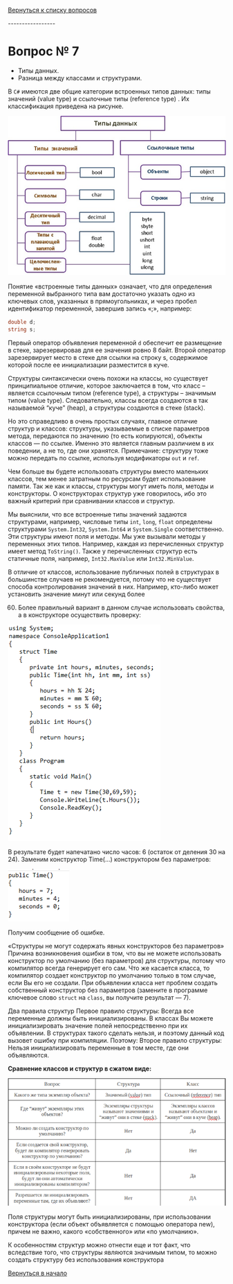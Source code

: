 [Вернуться к списку вопросов](../questions.md)

<div id="begin"></div>
-----------------

# Вопрос № 7

* Типы данных.
* Разница между классами и структурами.

В `C#` имеются две общие категории встроенных типов данных: типы значений (value type) и ссылочные типы (reference type)
. Их классификация приведена на рисунке.

![](007-1.png)

Понятие «встроенные типы данных» означает, что для определения переменной выбранного типа вам достаточно указать одно из
ключевых слов, указанных в прямоугольниках, и через пробел идентификатор переменной, завершив запись «;», например:

```cs
double d;
string s;
```

Первый оператор объявления переменной `d` обеспечит ее размещение в стеке, зарезервировав для ее значения ровно 8 байт.
Второй оператор зарезервирует место в стеке для ссылки на строку s, содержимое которой после ее инициализации
разместится в куче.

Структуры синтаксически очень похожи на классы, но существует принципиальное отличие, которое заключается в том, что
класс – является ссылочным типом (reference type), а структуры – значимым типом (value type). Следовательно, классы
всегда создаются в так называемой “куче” (heap), а структуры создаются в стеке (stack).

Но это справедливо в очень простых случаях, главное отличие структур и классов: структуры, указываемые в списке
параметров метода, передаются по значению (то есть копируются), объекты классов — по ссылке. Именно это является главным
различием в их поведении, а не то, где они хранятся. Примечание: структуру тоже можно передать по ссылке, используя
модификаторы `out` и `ref`.

Чем больше вы будете использовать структуры вместо маленьких классов, тем менее затратным по ресурсам будет
использование памяти. Так же как и классы, структуры могут иметь поля, методы и конструкторы. О конструкторах структур
уже говорилось, ибо это важный критерий при сравнивании классов и структур.

Мы выяснили, что все встроенные типы значений задаются структурами, например, числовые типы `int`, `long`, `float`
определены структурами `System.Int32`, `System.Int64` и `System.Single` соответственно. Эти структуры имеют поля и
методы. Мы уже вызывали методы у переменных этих типов. Например, каждая из перечисленных структур имеет
метод `ToString()`. Также у перечисленных структур есть статичные поля, например, `Int32.MaxValue` или `Int32.MinValue`.

В отличие от классов, использование публичных полей в структурах в большинстве случаев не рекомендуется, потому что не
существует способа контролирования значений в них. Например, кто-либо может установить значение минут или секунд более

60. Более правильный вариант в данном случае использовать свойства, а в конструкторе осуществить проверку:

![](007-2.png)

В результате будет напечатано число часов: 6 (остаток от деления 30 на 24). Заменим конструктор Time(…) конструктором
без параметров:

![](007-3.png)

Получим сообщение об ошибке.

«Структуры не могут содержать явных конструкторов без параметров» Причина возникновения ошибки в том, что вы не можете
использовать конструктор по умолчанию (без параметров) для структуры, потому что компилятор всегда генерирует его сам.
Что же касается класса, то компилятор создает конструктор по умолчанию только в том случае, если Вы его не создали. При
объявлении класса нет проблем создать собственный конструктор без параметров (замените в программе ключевое
слово `struct` на `class`, вы получите результат — 7).

Два правила структур Первое правило структуры: Всегда все переменные должны быть инициализированы. В классах Вы можете
инициализировать значение полей непосредственно при их объявлении. В структурах такого сделать нельзя, и поэтому данный
код вызовет ошибку при компиляции. Поэтому:
Второе правило структуры: Нельзя инициализировать переменные в том месте, где они объявляются.

**Сравнение классов и структур в сжатом виде:**

![](007-4.png)

Поля структуры могут быть инициализированы, при использовании конструктора (если объект объявляется с помощью оператора
new), причем не важно, какого «собственного» или «по умолчанию».

К особенностям структур можно отнести еще и тот факт, что вследствие того, что структуры являются значимым типом, то
можно создать структуру без использования конструктора


[Вернуться в начало](#begin)